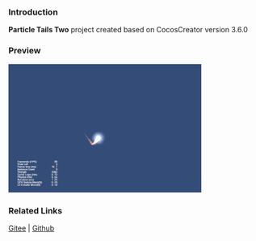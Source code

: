 ### Introduction
**Particle Tails Two** project created based on CocosCreator version 3.6.0 

### Preview
![image](../../../gif/202203/2022030533.gif)

### Related Links
[Gitee](https://gitee.com/mirrors_cocos-creator/test-cases-3d/blob/v3.0/assets/cases/particle) | [Github](https://github.com/cocos-creator/test-cases-3d/blob/v3.0/assets/cases/particle)